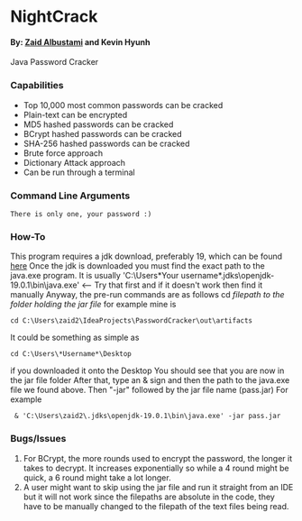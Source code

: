 # NightCrack
#### By: [Zaid Albustami](https://github.com/ZaidA2023) and Kevin Hyunh

Java Password Cracker 


### Capabilities

- Top 10,000 most common passwords can be cracked
- Plain-text can be encrypted
- MD5 hashed passwords can be cracked
- BCrypt hashed passwords can be cracked
- SHA-256 hashed passwords can be cracked
- Brute force approach
- Dictionary Attack approach
- Can be run through a terminal

### Command Line Arguments

	There is only one, your password :)

### How-To
	
This program requires a jdk download, preferably 19, which can be found [here](https://download.oracle.com/java/19/latest/jdk-19_windows-x64_bin.exe)
Once the jdk is downloaded you must find the exact path to the java.exe program. 
It is usually 'C:\Users\*Your username*\.jdks\openjdk-19.0.1\bin\java.exe' <-- Try that first and if it doesn't work then find it manually
Anyway, the pre-run commands are as follows	
	cd *filepath to the folder holding the jar file* 
for example mine is 

	cd C:\Users\zaid2\IdeaProjects\PasswordCracker\out\artifacts

It could be something as simple as 

	cd C:\Users\*Username*\Desktop 

if you downloaded it onto the Desktop
You should see that you are now in the jar file folder
After that, type an & sign and then the path to the java.exe file we found above. Then "-jar" followed by the jar file name (pass.jar)
For example

	 & 'C:\Users\zaid2\.jdks\openjdk-19.0.1\bin\java.exe' -jar pass.jar

### Bugs/Issues

1. For BCrypt, the more rounds used to encrypt the password, the longer it takes
to decrypt. It increases exponentially so while a 4 round might be quick, a 6 
round might take a lot longer.
2. A user might want to skip using the jar file and run it straight from an
IDE but it will not work since the filepaths are absolute in the code, they
have to be manually changed to the filepath of the text files being read.
